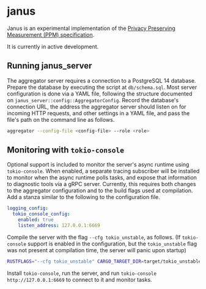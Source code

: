 # janus

Janus is an experimental implementation of the
[Privacy Preserving Measurement (PPM) specification](https://github.com/abetterinternet/ppm-specification).

It is currently in active development.

## Running janus\_server

The aggregator server requires a connection to a PostgreSQL 14 database. Prepare the database by executing the script at `db/schema.sql`. Most server configuration is done via a YAML file, following the structure documented on `janus_server::config::AggregatorConfig`. Record the database's connection URL, the address the aggregator server should listen on for incoming HTTP requests, and other settings in a YAML file, and pass the file's path on the command line as follows.

```bash
aggregator --config-file <config-file> --role <role>
```

## Monitoring with `tokio-console`

Optional support is included to monitor the server's async runtime using `tokio-console`. When enabled, a separate tracing subscriber will be installed to monitor when the async runtime polls tasks, and expose that information to diagnostic tools via a gRPC server. Currently, this requires both changes to the aggregator configuration and to the build flags used at compilation. Add a stanza similar to the following to the configuration file.

```yaml
logging_config:
  tokio_console_config:
    enabled: true
    listen_address: 127.0.0.1:6669
```

Compile the server with the flag `--cfg tokio_unstable`, as follows. (If `tokio-console` support is enabled in the configuration, but the `tokio_unstable` flag was not present at compilation time, the server will panic upon startup)

```bash
RUSTFLAGS="--cfg tokio_unstable" CARGO_TARGET_DIR=target/tokio_unstable cargo build
```

Install `tokio-console`, run the server, and run `tokio-console http://127.0.0.1:6669` to connect to it and monitor tasks.
